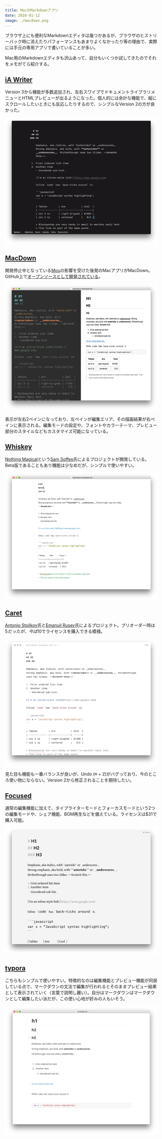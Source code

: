 ```yaml
---
title: MacのMarkdownアプリ
date: 2016-01-12
image: ./macdown.png
---
```


ブラウザ上にも便利なMarkdownエディタは幾つかあるが、ブラウザのヒストリーバック時に消えたりパフォーマンスもあまりよくなかったり等の理由で、実際には手元の専用アプリで書いていることが多い。

Mac用のMarkdownエディタも沢山あって、自分もいくつか試してきたのでそれをメモがてら紹介する。

## [iA Writer](https://ia.net/writer/mac/)

Version 3から機能が多数追加され、左右スワイプでドキュメントライブラリメニューとHTMLプレビューが出るようになった。個人的には余計な機能で、縦にスクロールしたいときにも反応したりするので、シンプルなVersion 2の方が良かった。

![iA Writer](./iawriter.png)

## [MacDown](http://macdown.uranusjr.com/)

開発停止中となっている[Mou](http://25.io/mou/)の影響を受けた後発のMacアプリがMacDown。GitHub上で[オープンソースとして開発されている](https://github.com/uranusjr/macdown)。

![MacDown](./macdown.png)

表示が左右2ペインになっており、左ペインが編集エリア、その描画結果が右ペインに表示される。編集モードの設定や、フォントやカラーテーマ、プレビュー部分のスタイルなどもカスタマイズ可能になっている。

## [Whiskey](http://usewhiskey.com/)

[Nothing Magical](http://nothingmagical.com/)という[Sam Soffes](https://soff.es/)氏によるプロジェクトが開発している。Beta版であることもあり機能は少なめだが、シンプルで使いやすい。

![Whiskey](./whiskey.png)

## [Caret](http://caret.io/)

[Antonio Stoilkov](https://github.com/astoilkov)氏と[Emanuil Rusev](https://github.com/erusev)氏によるプロジェクト。プリオーダー時は$5だったが、今は$10でライセンスを購入できる模様。

![Caret](./caret.png)

見た目も機能も一番バランスが良いが、Undo (<kbd>⌘</kbd> + <kbd>Z</kbd>)がバグっており、今のところ使い物にならない。Version 2から修正されることを期待したい。

## [Focused](https://71squared.com/focused)

通常の編集機能に加えて、タイプライターモードとフォーカスモードという2つの編集モードや、シェア機能、BGM再生などを備えている。ライセンスは$31で購入可能。

![Focused](./focused.png)

## [typora](http://www.typora.io/)

こちらもシンプルで使いやすい。特徴的なのは編集機能とプレビュー機能が同居している点で、マークダウンの文法で編集が行われるとそのままプレビュー結果として表示されていく（言葉で説明し難い）。自分はマークダウンはマークダウンとして編集したい派だが、この使い心地が好みの人もいそう。

![Typora](./typora.png)
